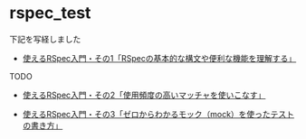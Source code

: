 rspec_test
==========

下記を写経しました

- [使えるRSpec入門・その1「RSpecの基本的な構文や便利な機能を理解する」](http://qiita.com/jnchito/items/42193d066bd61c740612)

TODO

- [使えるRSpec入門・その2「使用頻度の高いマッチャを使いこなす」](http://qiita.com/jnchito/items/2e79a1abe7cd8214caa5)

- [使えるRSpec入門・その3「ゼロからわかるモック（mock）を使ったテストの書き方」](http://qiita.com/jnchito/items/640f17e124ab263a54dd)
